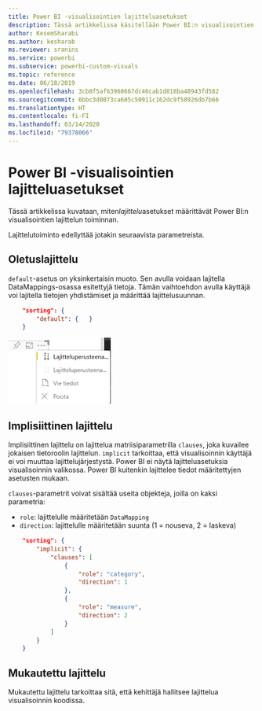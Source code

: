 ```yaml
---
title: Power BI -visualisointien lajitteluasetukset
description: Tässä artikkelissa käsitellään Power BI:n visualisointien lajittelutoiminnon oletusasetuksia.
author: KesemSharabi
ms.author: kesharab
ms.reviewer: sranins
ms.service: powerbi
ms.subservice: powerbi-custom-visuals
ms.topic: reference
ms.date: 06/18/2019
ms.openlocfilehash: 3cb8f5af63960667dc46cab1d818ba48943fd582
ms.sourcegitcommit: 6bbc3d0073ca605c50911c162dc9f58926db7b66
ms.translationtype: HT
ms.contentlocale: fi-FI
ms.lasthandoff: 03/14/2020
ms.locfileid: "79378066"
---
```

# <a name="sorting-options-for-power-bi-visuals"></a>Power BI -visualisointien lajitteluasetukset

Tässä artikkelissa kuvataan, miten*lajittelu*asetukset määrittävät Power BI:n visualisointien lajittelun toiminnan. 

Lajittelutoiminto edellyttää jotakin seuraavista parametreista.

## <a name="default-sorting"></a>Oletuslajittelu

`default`-asetus on yksinkertaisin muoto. Sen avulla voidaan lajitella DataMappings-osassa esitettyjä tietoja. Tämän vaihtoehdon avulla käyttäjä voi lajitella tietojen yhdistämiset ja määrittää lajittelusuunnan.

```json
    "sorting": {
        "default": {   }
    }
```

![Lajitteluasetukset pikavalikossa](media/sort-options/sorting.png)

## <a name="implicit-sorting"></a>Implisiittinen lajittelu

Implisiittinen lajittelu on lajittelua matriisiparametrilla `clauses`, joka kuvailee jokaisen tietoroolin lajittelun. `implicit` tarkoittaa, että visualisoinnin käyttäjä ei voi muuttaa lajittelujärjestystä. Power BI ei näytä lajitteluasetuksia visualisoinnin valikossa. Power BI kuitenkin lajittelee tiedot määritettyjen asetusten mukaan.

`clauses`-parametrit voivat sisältää useita objekteja, joilla on kaksi parametria:

- `role`: lajittelulle määritetään `DataMapping`
- `direction`: lajittelulle määritetään suunta (1 = nouseva, 2 = laskeva)

```json
    "sorting": {
        "implicit": {
            "clauses": [
                {
                    "role": "category",
                    "direction": 1
                },
                {
                    "role": "measure",
                    "direction": 2
                }
            ]
        }
    }
```

## <a name="custom-sorting"></a>Mukautettu lajittelu

Mukautettu lajittelu tarkoittaa sitä, että kehittäjä hallitsee lajittelua visualisoinnin koodissa.
